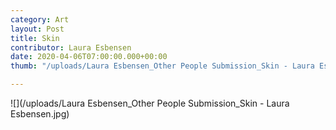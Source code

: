 ```yaml
---
category: Art
layout: Post
title: Skin
contributor: Laura Esbensen
date: 2020-04-06T07:00:00.000+00:00
thumb: "/uploads/Laura Esbensen_Other People Submission_Skin - Laura Esbensen.jpg"

---
```

![](/uploads/Laura Esbensen_Other People Submission_Skin - Laura Esbensen.jpg)